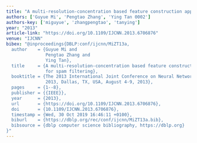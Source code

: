```yaml
---
title: "A multi-resolution-concentration based feature construction approach for spam filtering"
authors: ['Guyue Mi', 'Pengtao Zhang', 'Ying Tan 0002']
authors-key: ['miguyue', 'zhangpengtao', 'tanying']
year: "2013"
article-link: "https://doi.org/10.1109/IJCNN.2013.6706876"
venue: "IJCNN"
bibex: "@inproceedings{DBLP:conf/ijcnn/MiZT13a,
  author    = {Guyue Mi and
               Pengtao Zhang and
               Ying Tan},
  title     = {A multi-resolution-concentration based feature construction approach
               for spam filtering},
  booktitle = {The 2013 International Joint Conference on Neural Networks, {IJCNN}
               2013, Dallas, TX, USA, August 4-9, 2013},
  pages     = {1--8},
  publisher = {{IEEE}},
  year      = {2013},
  url       = {https://doi.org/10.1109/IJCNN.2013.6706876},
  doi       = {10.1109/IJCNN.2013.6706876},
  timestamp = {Wed, 30 Oct 2019 16:46:11 +0100},
  biburl    = {https://dblp.org/rec/conf/ijcnn/MiZT13a.bib},
  bibsource = {dblp computer science bibliography, https://dblp.org}
}"
---
```

